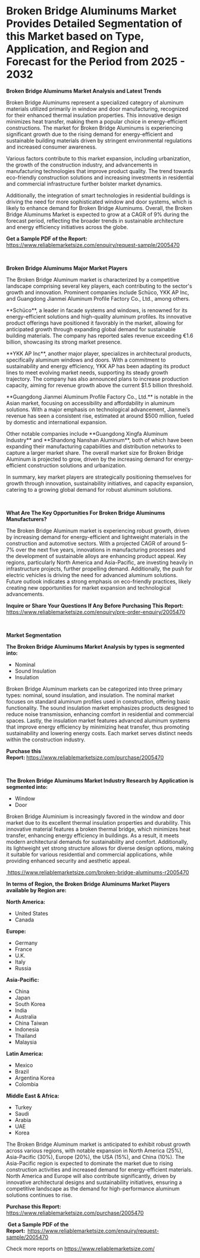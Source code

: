 <p><h1>Broken Bridge Aluminums Market Provides Detailed Segmentation of this Market based on Type, Application, and Region and Forecast for the Period from 2025 - 2032</h1></p><p><strong>Broken Bridge Aluminums Market Analysis and Latest Trends</strong></p>
<p><p>Broken Bridge Aluminums represent a specialized category of aluminum materials utilized primarily in window and door manufacturing, recognized for their enhanced thermal insulation properties. This innovative design minimizes heat transfer, making them a popular choice in energy-efficient constructions. The market for Broken Bridge Aluminums is experiencing significant growth due to the rising demand for energy-efficient and sustainable building materials driven by stringent environmental regulations and increased consumer awareness.</p><p>Various factors contribute to this market expansion, including urbanization, the growth of the construction industry, and advancements in manufacturing technologies that improve product quality. The trend towards eco-friendly construction solutions and increasing investments in residential and commercial infrastructure further bolster market dynamics.</p><p>Additionally, the integration of smart technologies in residential buildings is driving the need for more sophisticated window and door systems, which is likely to enhance demand for Broken Bridge Aluminums. Overall, the Broken Bridge Aluminums Market is expected to grow at a CAGR of 9% during the forecast period, reflecting the broader trends in sustainable architecture and energy efficiency initiatives across the globe.</p></p>
<p><strong>Get a Sample PDF of the Report:&nbsp;</strong> <a href="https://www.reliablemarketsize.com/enquiry/request-sample/2005470?utm_campaign=2528&utm_medium=2&utm_source=Github&utm_content=ia&utm_term=03042025&utm_id=broken-bridge-aluminums">https://www.reliablemarketsize.com/enquiry/request-sample/2005470</a></p>
<p>&nbsp;</p>
<p><strong>Broken Bridge Aluminums Major Market Players</strong></p>
<p><p>The Broken Bridge Aluminum market is characterized by a competitive landscape comprising several key players, each contributing to the sector's growth and innovation. Prominent companies include Schüco, YKK AP Inc, and Guangdong Jianmei Aluminum Profile Factory Co., Ltd., among others.</p><p>**Schüco**, a leader in facade systems and windows, is renowned for its energy-efficient solutions and high-quality aluminum profiles. Its innovative product offerings have positioned it favorably in the market, allowing for anticipated growth through expanding global demand for sustainable building materials. The company has reported sales revenue exceeding €1.6 billion, showcasing its strong market presence.</p><p>**YKK AP Inc**, another major player, specializes in architectural products, specifically aluminum windows and doors. With a commitment to sustainability and energy efficiency, YKK AP has been adapting its product lines to meet evolving market needs, supporting its steady growth trajectory. The company has also announced plans to increase production capacity, aiming for revenue growth above the current $1.5 billion threshold.</p><p>**Guangdong Jianmei Aluminum Profile Factory Co., Ltd.** is notable in the Asian market, focusing on accessibility and affordability in aluminum solutions. With a major emphasis on technological advancement, Jianmei’s revenue has seen a consistent rise, estimated at around $500 million, fueled by domestic and international expansion.</p><p>Other notable companies include **Guangdong Xingfa Aluminum Industry** and **Shandong Nanshan Aluminum**, both of which have been expanding their manufacturing capabilities and distribution networks to capture a larger market share. The overall market size for Broken Bridge Aluminum is projected to grow, driven by the increasing demand for energy-efficient construction solutions and urbanization.</p><p>In summary, key market players are strategically positioning themselves for growth through innovation, sustainability initiatives, and capacity expansion, catering to a growing global demand for robust aluminum solutions.</p></p>
<p>&nbsp;</p>
<p><strong>What Are The Key Opportunities For Broken Bridge Aluminums Manufacturers?</strong></p>
<p><p>The Broken Bridge Aluminum market is experiencing robust growth, driven by increasing demand for energy-efficient and lightweight materials in the construction and automotive sectors. With a projected CAGR of around 5-7% over the next five years, innovations in manufacturing processes and the development of sustainable alloys are enhancing product appeal. Key regions, particularly North America and Asia-Pacific, are investing heavily in infrastructure projects, further propelling demand. Additionally, the push for electric vehicles is driving the need for advanced aluminum solutions. Future outlook indicates a strong emphasis on eco-friendly practices, likely creating new opportunities for market expansion and technological advancements.</p></p>
<p><strong>Inquire or Share Your Questions If Any Before Purchasing This Report:</strong> <a href="https://www.reliablemarketsize.com/enquiry/pre-order-enquiry/2005470?utm_campaign=2528&utm_medium=2&utm_source=Github&utm_content=ia&utm_term=03042025&utm_id=broken-bridge-aluminums">https://www.reliablemarketsize.com/enquiry/pre-order-enquiry/2005470</a></p>
<p>&nbsp;</p>
<p><strong>Market Segmentation</strong></p>
<p><strong>The Broken Bridge Aluminums Market Analysis by types is segmented into:</strong></p>
<p><ul><li>Nominal</li><li>Sound Insulation</li><li>Insulation</li></ul></p>
<p><p>Broken Bridge Aluminum markets can be categorized into three primary types: nominal, sound insulation, and insulation. The nominal market focuses on standard aluminum profiles used in construction, offering basic functionality. The sound insulation market emphasizes products designed to reduce noise transmission, enhancing comfort in residential and commercial spaces. Lastly, the insulation market features advanced aluminum systems that improve energy efficiency by minimizing heat transfer, thus promoting sustainability and lowering energy costs. Each market serves distinct needs within the construction industry.</p></p>
<p><strong>Purchase this Report:&nbsp;</strong><a href="https://www.reliablemarketsize.com/purchase/2005470?utm_campaign=2528&utm_medium=2&utm_source=Github&utm_content=ia&utm_term=03042025&utm_id=broken-bridge-aluminums">https://www.reliablemarketsize.com/purchase/2005470</a></p>
<p>&nbsp;</p>
<p><strong>The Broken Bridge Aluminums Market Industry Research by Application is segmented into:</strong></p>
<p><ul><li>Window</li><li>Door</li></ul></p>
<p><p>Broken Bridge Aluminium is increasingly favored in the window and door market due to its excellent thermal insulation properties and durability. This innovative material features a broken thermal bridge, which minimizes heat transfer, enhancing energy efficiency in buildings. As a result, it meets modern architectural demands for sustainability and comfort. Additionally, its lightweight yet strong structure allows for diverse design options, making it suitable for various residential and commercial applications, while providing enhanced security and aesthetic appeal.</p></p>
<p><a href="https://www.reliablemarketsize.com/broken-bridge-aluminums-r2005470?utm_campaign=2528&utm_medium=2&utm_source=Github&utm_content=ia&utm_term=03042025&utm_id=broken-bridge-aluminums">&nbsp;https://www.reliablemarketsize.com/broken-bridge-aluminums-r2005470</a></p>
<p><strong>In terms of Region, the Broken Bridge Aluminums Market Players available by Region are:</strong></p>
<p>
    <p> <strong> North America: </strong>
        <ul>
            <li>United States</li>
            <li>Canada</li>
        </ul>
        </p> 
    <p> <strong> Europe: </strong>
        <ul>
            <li>Germany</li>
            <li>France</li>
            <li>U.K.</li>
            <li>Italy</li>
            <li>Russia</li>
        </ul>
        </p> 
    <p> <strong> Asia-Pacific: </strong>
        <ul>
            <li>China</li>
            <li>Japan</li>
            <li>South Korea</li>
            <li>India</li>
            <li>Australia</li>
            <li>China Taiwan</li>
            <li>Indonesia</li>
            <li>Thailand</li>
            <li>Malaysia</li>
        </ul>
        </p> 
    <p> <strong> Latin America: </strong>
        <ul>
            <li>Mexico</li>
            <li>Brazil</li>
            <li>Argentina Korea</li>
            <li>Colombia</li>
        </ul>
        </p> 
    <p> <strong> Middle East & Africa: </strong>
        <ul>
            <li>Turkey</li>
            <li>Saudi</li>
            <li>Arabia</li>
            <li>UAE</li>
            <li>Korea</li>
        </ul>
    </p>
    </p>
<p><p>The Broken Bridge Aluminum market is anticipated to exhibit robust growth across various regions, with notable expansion in North America (25%), Asia-Pacific (30%), Europe (20%), the USA (15%), and China (10%). The Asia-Pacific region is expected to dominate the market due to rising construction activities and increased demand for energy-efficient materials. North America and Europe will also contribute significantly, driven by innovative architectural designs and sustainability initiatives, ensuring a competitive landscape as the demand for high-performance aluminum solutions continues to rise.</p></p>
<p><strong>Purchase this Report: </strong><a href="https://www.reliablemarketsize.com/purchase/2005470?utm_campaign=2528&utm_medium=2&utm_source=Github&utm_content=ia&utm_term=03042025&utm_id=broken-bridge-aluminums">https://www.reliablemarketsize.com/purchase/2005470</a></p>
<p>&nbsp;<strong>Get a Sample PDF of the Report:&nbsp;&nbsp;</strong><a href="https://www.reliablemarketsize.com/enquiry/request-sample/2005470?utm_campaign=2528&utm_medium=2&utm_source=Github&utm_content=ia&utm_term=03042025&utm_id=broken-bridge-aluminums">https://www.reliablemarketsize.com/enquiry/request-sample/2005470</a></p>
<p><strong></strong></p>
<p>Check more reports on <a href="https://www.reliablemarketsize.com/?utm_campaign=2528&utm_medium=2&utm_source=Github&utm_content=ia&utm_term=03042025&utm_id=broken-bridge-aluminums">https://www.reliablemarketsize.com/</a></p>